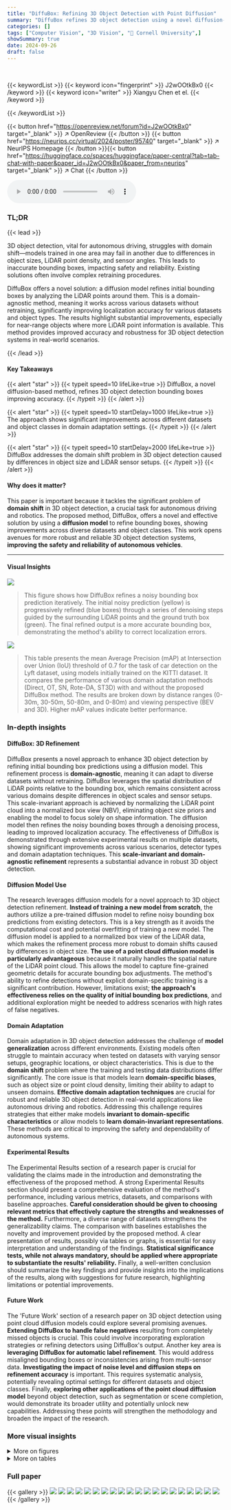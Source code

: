```yaml
---
title: "DiffuBox: Refining 3D Object Detection with Point Diffusion"
summary: "DiffuBox refines 3D object detection using a novel diffusion-based approach, significantly improving accuracy across various domains by refining bounding boxes based on surrounding LiDAR point clouds."
categories: []
tags: ["Computer Vision", "3D Vision", "🏢 Cornell University",]
showSummary: true
date: 2024-09-26
draft: false
---
```


<br>

{{< keywordList >}}
{{< keyword icon="fingerprint" >}} J2wOOtkBx0 {{< /keyword >}}
{{< keyword icon="writer" >}} Xiangyu Chen et el. {{< /keyword >}}
 
{{< /keywordList >}}

{{< button href="https://openreview.net/forum?id=J2wOOtkBx0" target="_blank" >}}
↗ OpenReview
{{< /button >}}
{{< button href="https://neurips.cc/virtual/2024/poster/95740" target="_blank" >}}
↗ NeurIPS Homepage
{{< /button >}}{{< button href="https://huggingface.co/spaces/huggingface/paper-central?tab=tab-chat-with-paper&paper_id=J2wOOtkBx0&paper_from=neurips" target="_blank" >}}
↗ Chat
{{< /button >}}



<audio controls>
    <source src="https://ai-paper-reviewer.com/J2wOOtkBx0/podcast.wav" type="audio/wav">
    Your browser does not support the audio element.
</audio>


### TL;DR


{{< lead >}}

3D object detection, vital for autonomous driving, struggles with domain shift—models trained in one area may fail in another due to differences in object sizes, LiDAR point density, and sensor angles.  This leads to inaccurate bounding boxes, impacting safety and reliability. Existing solutions often involve complex retraining procedures.

DiffuBox offers a novel solution: a diffusion model refines initial bounding boxes by analyzing the LiDAR points around them.  This is a domain-agnostic method, meaning it works across various datasets without retraining, significantly improving localization accuracy for various datasets and object types.  The results highlight substantial improvements, especially for near-range objects where more LiDAR point information is available.  This method provides improved accuracy and robustness for 3D object detection systems in real-world scenarios.

{{< /lead >}}


#### Key Takeaways

{{< alert "star" >}}
{{< typeit speed=10 lifeLike=true >}} DiffuBox, a novel diffusion-based method, refines 3D object detection bounding boxes improving accuracy. {{< /typeit >}}
{{< /alert >}}

{{< alert "star" >}}
{{< typeit speed=10 startDelay=1000 lifeLike=true >}} The approach shows significant improvements across different datasets and object classes in domain adaptation settings. {{< /typeit >}}
{{< /alert >}}

{{< alert "star" >}}
{{< typeit speed=10 startDelay=2000 lifeLike=true >}} DiffuBox addresses the domain shift problem in 3D object detection caused by differences in object size and LiDAR sensor setups. {{< /typeit >}}
{{< /alert >}}

#### Why does it matter?
This paper is important because it tackles the significant problem of **domain shift** in 3D object detection, a crucial task for autonomous driving and robotics.  The proposed method, DiffuBox, offers a novel and effective solution by using a **diffusion model** to refine bounding boxes, showing improvements across diverse datasets and object classes. This work opens avenues for more robust and reliable 3D object detection systems, **improving the safety and reliability of autonomous vehicles**.

------
#### Visual Insights



![](https://ai-paper-reviewer.com/J2wOOtkBx0/figures_1_1.jpg)

> This figure shows how DiffuBox refines a noisy bounding box prediction iteratively.  The initial noisy prediction (yellow) is progressively refined (blue boxes) through a series of denoising steps guided by the surrounding LiDAR points and the ground truth box (green). The final refined output is a more accurate bounding box, demonstrating the method's ability to correct localization errors.





![](https://ai-paper-reviewer.com/J2wOOtkBx0/tables_5_1.jpg)

> This table presents the mean Average Precision (mAP) at Intersection over Union (IoU) threshold of 0.7 for the task of car detection on the Lyft dataset, using models initially trained on the KITTI dataset.  It compares the performance of various domain adaptation methods (Direct, OT, SN, Rote-DA, ST3D) with and without the proposed DiffuBox method.  The results are broken down by distance ranges (0-30m, 30-50m, 50-80m, and 0-80m) and viewing perspective (BEV and 3D).  Higher mAP values indicate better performance.





### In-depth insights


#### DiffuBox: 3D Refinement
DiffuBox presents a novel approach to enhance 3D object detection by refining initial bounding box predictions using a diffusion model.  This refinement process is **domain-agnostic**, meaning it can adapt to diverse datasets without retraining. DiffuBox leverages the spatial distribution of LiDAR points relative to the bounding box, which remains consistent across various domains despite differences in object scales and sensor setups. This scale-invariant approach is achieved by normalizing the LiDAR point cloud into a normalized box view (NBV), eliminating object size priors and enabling the model to focus solely on shape information. The diffusion model then refines the noisy bounding boxes through a denoising process, leading to improved localization accuracy. The effectiveness of DiffuBox is demonstrated through extensive experimental results on multiple datasets, showing significant improvements across various scenarios, detector types and domain adaptation techniques. This **scale-invariant and domain-agnostic refinement** represents a substantial advance in robust 3D object detection.

#### Diffusion Model Use
The research leverages diffusion models for a novel approach to 3D object detection refinement.  **Instead of training a new model from scratch**, the authors utilize a pre-trained diffusion model to refine noisy bounding box predictions from existing detectors. This is a key strength as it avoids the computational cost and potential overfitting of training a new model. The diffusion model is applied to a normalized box view of the LiDAR data, which makes the refinement process more robust to domain shifts caused by differences in object size.  **The use of a point cloud diffusion model is particularly advantageous** because it naturally handles the spatial nature of the LiDAR point cloud. This allows the model to capture fine-grained geometric details for accurate bounding box adjustments.  The method's ability to refine detections without explicit domain-specific training is a significant contribution. However, limitations exist;  **the approach's effectiveness relies on the quality of initial bounding box predictions**, and additional exploration might be needed to address scenarios with high rates of false negatives.

#### Domain Adaptation
Domain adaptation in 3D object detection addresses the challenge of **model generalization** across different environments.  Existing models often struggle to maintain accuracy when tested on datasets with varying sensor setups, geographic locations, or object characteristics. This is due to the **domain shift** problem where the training and testing data distributions differ significantly.  The core issue is that models learn **domain-specific biases**, such as object size or point cloud density, limiting their ability to adapt to unseen domains.  **Effective domain adaptation techniques** are crucial for robust and reliable 3D object detection in real-world applications like autonomous driving and robotics.  Addressing this challenge requires strategies that either make models **invariant to domain-specific characteristics** or allow models to **learn domain-invariant representations**.  These methods are critical to improving the safety and dependability of autonomous systems.

#### Experimental Results
The Experimental Results section of a research paper is crucial for validating the claims made in the introduction and demonstrating the effectiveness of the proposed method.  A strong Experimental Results section should present a comprehensive evaluation of the method's performance, including various metrics, datasets, and comparisons with baseline approaches. **Careful consideration should be given to choosing relevant metrics that effectively capture the strengths and weaknesses of the method.**  Furthermore, a diverse range of datasets strengthens the generalizability claims.  The comparison with baselines establishes the novelty and improvement provided by the proposed method. A clear presentation of results, possibly via tables or graphs, is essential for easy interpretation and understanding of the findings.  **Statistical significance tests, while not always mandatory, should be applied where appropriate to substantiate the results' reliability.** Finally, a well-written conclusion should summarize the key findings and provide insights into the implications of the results, along with suggestions for future research, highlighting limitations or potential improvements.

#### Future Work
The 'Future Work' section of a research paper on 3D object detection using point cloud diffusion models could explore several promising avenues.  **Extending DiffuBox to handle false negatives** resulting from completely missed objects is crucial. This could involve incorporating exploration strategies or refining detectors using DiffuBox's output. Another key area is **leveraging DiffuBox for automatic label refinement**. This would address misaligned bounding boxes or inconsistencies arising from multi-sensor data.  **Investigating the impact of noise level and diffusion steps on refinement accuracy** is important. This requires systematic analysis, potentially revealing optimal settings for different datasets and object classes.  Finally, **exploring other applications of the point cloud diffusion model** beyond object detection, such as segmentation or scene completion, would demonstrate its broader utility and potentially unlock new capabilities.  Addressing these points will strengthen the methodology and broaden the impact of the research.


### More visual insights

<details>
<summary>More on figures
</summary>


![](https://ai-paper-reviewer.com/J2wOOtkBx0/figures_3_1.jpg)

> This figure shows the effect of converting car objects from a global scene view to a normalized box view (NBV). The conversion eliminates the size prior by transforming the bounding box into a [-1,1]³ cube, making the point cloud distribution relative to the box instead of in absolute measure.  The figure highlights that foreground LiDAR points clustered tightly inside the [-1,1]³ NBV cube are indicative of good bounding box localization, regardless of the domain.


![](https://ai-paper-reviewer.com/J2wOOtkBx0/figures_7_1.jpg)

> This figure shows a comparison of 3D object detection results on the Lyft and Ithaca365 datasets before and after applying the DiffuBox refinement method. The top row displays point cloud visualizations, while the bottom row shows the corresponding image perspectives.  Ground truth bounding boxes are green, initial detector outputs are yellow, and DiffuBox refined boxes are light blue.  The figure highlights how DiffuBox corrects mislocalized or mis-shaped bounding boxes while leaving correctly localized ones largely unchanged.


![](https://ai-paper-reviewer.com/J2wOOtkBx0/figures_7_2.jpg)

> This figure shows the distribution of Intersection over Union (IoU) scores for bounding boxes before and after refinement using DiffuBox. The data is from the Lyft dataset, and the unrefined predictions are from a PointRCNN model trained only on KITTI data. The significant shift towards higher IoU scores after DiffuBox refinement demonstrates the method's effectiveness in improving the accuracy of bounding box localization.


![](https://ai-paper-reviewer.com/J2wOOtkBx0/figures_8_1.jpg)

> This figure shows the relationship between the number of diffusion steps used in DiffuBox and the resulting mean Average Precision (mAP) at Intersection over Union (IoU) threshold of 0.7.  The left panel shows the Bird's Eye View (BEV) mAP, while the right panel shows the 3D mAP. Both plots show mAP values for different distance ranges (0-30m, 30-50m, 50-80m, and 0-80m). The results demonstrate that the model's performance improves as the number of diffusion steps increases, eventually reaching a plateau.


![](https://ai-paper-reviewer.com/J2wOOtkBx0/figures_9_1.jpg)

> This figure presents a recall analysis of DiffuBox's effect on detection recall.  It shows that by improving the Intersection over Union (IoU) for mislocalized detections, DiffuBox reduces the number of false negatives. This improvement is observed across various object sizes. The figure includes two subplots: (a) Recall vs. IoU and (b) Recall vs. Object volume.


![](https://ai-paper-reviewer.com/J2wOOtkBx0/figures_15_1.jpg)

> The figure shows a detailed architecture of DiffuBox's denoising model.  It uses a combination of Multi-Layer Perceptrons (MLPs) and a Transformer encoder with L layers. The input is a set of 3D points representing the point cloud relative to a bounding box.  These points are initially processed by an MLP, then fed into the transformer encoder which uses self-attention. The output of the transformer is again passed through an MLP to generate the final output. A noise level embedding is also incorporated into the model.


![](https://ai-paper-reviewer.com/J2wOOtkBx0/figures_17_1.jpg)

> The figure visualizes how DiffuBox refines a noisy bounding box prediction iteratively through denoising steps.  It shows both the global scene view and a normalized box view, which removes size bias by transforming the bounding box into a normalized cube. The yellow box represents the initial noisy prediction, blue boxes show the refinement at each step, and the green box indicates the ground truth.  The figure demonstrates how the bounding box is gradually corrected to match the ground truth.


![](https://ai-paper-reviewer.com/J2wOOtkBx0/figures_17_2.jpg)

> This figure shows a qualitative comparison of 3D object detection results on the Lyft and Ithaca365 datasets before and after applying the DiffuBox refinement method.  The top row displays point cloud data, while the bottom row shows the corresponding image data.  Each column represents a different scenario: no adaptation, DiffuBox applied, statistical normalization (SN), and SN with DiffuBox. Ground truth bounding boxes are green, initial detections are yellow, and DiffuBox refined boxes are blue.  The figure highlights how DiffuBox improves localization accuracy by correcting mislocalized or incorrectly shaped bounding boxes while leaving accurately placed boxes largely unchanged.


![](https://ai-paper-reviewer.com/J2wOOtkBx0/figures_18_1.jpg)

> This figure shows four examples of 3D object detection results on the Lyft and Ithaca365 datasets, comparing the performance of an out-of-domain PointRCNN detector with and without DiffuBox refinement.  The ground truth boxes are shown in green, the initial PointRCNN detections in yellow, and the DiffuBox-refined boxes in blue. The examples highlight how DiffuBox improves localization by correcting misaligned or incorrectly shaped boxes while leaving correctly predicted boxes largely unchanged.


</details>




<details>
<summary>More on tables
</summary>


![](https://ai-paper-reviewer.com/J2wOOtkBx0/tables_6_1.jpg)
> This table presents the mean Average Precision (mAP) at an Intersection over Union (IoU) threshold of 0.7 for car objects, when transferring a model trained on the KITTI dataset to the Ithaca365 dataset.  It compares the performance of different domain adaptation methods (Direct, OT, SN, Rote-DA) both with and without the DiffuBox refinement technique.  The results are broken down by distance ranges (0-30m, 30-50m, 50-80m) and viewpoint (BEV, 3D).  Higher mAP values indicate better performance.

![](https://ai-paper-reviewer.com/J2wOOtkBx0/tables_6_2.jpg)
> This table presents the mean Average Precision (mAP) at Intersection over Union (IoU) threshold of 0.7 for cars, comparing the performance of different domain adaptation methods on the KITTI to Lyft dataset.  The methods include directly applying a KITTI-trained detector (Direct), Output Transformation (OT), Statistical Normalization (SN), Rote-DA, and ST3D.  For each method, the mAP is shown for three distance ranges (0-30m, 30-50m, 50-80m) in both Bird's Eye View (BEV) and 3D. The table also shows the results when DiffuBox is added as a post-processing step to refine bounding boxes.

![](https://ai-paper-reviewer.com/J2wOOtkBx0/tables_7_1.jpg)
> This table presents the mean Average Precision (mAP) at an Intersection over Union (IoU) threshold of 0.7 for car detection, evaluating the performance of DiffuBox in improving domain adaptation from KITTI to Lyft datasets.  The table compares different domain adaptation baselines (Direct, OT, SN, Rote-DA, ST3D) with and without the application of DiffuBox. Results are shown for different distance ranges (0-30m, 30-50m, 50-80m, and 0-80m) and in both Bird's Eye View (BEV) and 3D perspectives.  The improvement shown demonstrates DiffuBox's effectiveness in refining bounding box predictions, particularly benefiting the Direct and OT methods.

![](https://ai-paper-reviewer.com/J2wOOtkBx0/tables_8_1.jpg)
> This table presents the mean Average Precision (mAP) at Intersection over Union (IoU) threshold of 0.7 for car detection, comparing different domain adaptation methods on the KITTI to Lyft dataset.  The results are broken down by distance ranges (0-30m, 30-50m, 50-80m, and 0-80m) and viewpoint (BEV and 3D).  It shows the performance improvement achieved by adding DiffuBox to several baseline methods.  The significant gains indicate the effectiveness of DiffuBox in refining bounding box predictions for improved domain adaptation.

![](https://ai-paper-reviewer.com/J2wOOtkBx0/tables_9_1.jpg)
> This table presents the mean Average Precision (mAP) at Intersection over Union (IoU) threshold of 0.7 for car object detection when transferring models trained on the KITTI dataset to the Lyft dataset.  The table compares the performance of various domain adaptation methods (Direct, OT, SN, Rote-DA, ST3D) both with and without the DiffuBox refinement approach. The results are shown for different distance ranges (0-30m, 30-50m, 50-80m, 0-80m) in both Bird's Eye View (BEV) and 3D perspectives.  The table highlights that DiffuBox consistently improves the mAP across all methods and distance ranges, with the most significant improvements observed in the Direct and Output Transformation (OT) methods.

![](https://ai-paper-reviewer.com/J2wOOtkBx0/tables_9_2.jpg)
> This table presents the results of an ablation study on the impact of shape weight on the performance of DiffuBox. The results show that DiffuBox improves the detector's output even without using shape weight, indicating that the model is robust. Using shape weight does lead to further improvements, although the gains appear to saturate around a shape weight of 0.1.  The table includes mAP@IoU 0.7 values for various shape weights (0, 0.01, 0.1, 0.5) for different distance ranges (0-30m, 30-50m, 50-80m, and 0-80m), split into BEV and 3D metrics.

![](https://ai-paper-reviewer.com/J2wOOtkBx0/tables_14_1.jpg)
> This table presents the mean Average Precision (mAP) at Intersection over Union (IoU) threshold of 0.7 for the task of 3D object detection on the Lyft dataset using models trained on the KITTI dataset.  The results are broken down by distance range (0-30m, 30-50m, 50-80m, and 0-80m) and viewpoint (BEV and 3D). It compares the performance of several domain adaptation methods, both with and without the DiffuBox refinement technique.  Higher mAP values indicate better performance. The table highlights that DiffuBox significantly improves performance across various distance ranges and viewpoints, especially when combined with direct adaptation or output transformation methods.

![](https://ai-paper-reviewer.com/J2wOOtkBx0/tables_15_1.jpg)
> This table presents the mean Average Precision (mAP) at Intersection over Union (IoU) threshold of 0.7 for car detection on the Lyft dataset, when models are trained on the KITTI dataset.  The table compares the performance of several domain adaptation methods: Direct (no adaptation), Output Transformation (OT), Statistical Normalization (SN), Rote-DA, and ST3D, both with and without the proposed DiffuBox method.  Results are shown for three distance ranges (0-30m, 30-50m, 50-80m) and overall (0-80m) in both Bird's Eye View (BEV) and 3D perspectives.  The table highlights that DiffuBox consistently improves performance across all methods and distance ranges, particularly for the Direct and OT methods.

![](https://ai-paper-reviewer.com/J2wOOtkBx0/tables_15_2.jpg)
> This table presents the mean Average Precision (mAP) at Intersection over Union (IoU) threshold of 0.7 for car objects, comparing the performance of different domain adaptation methods on the KITTI to Lyft dataset.  The methods include directly applying an out-of-domain detector (Direct), Output Transformation (OT), Statistical Normalization (SN), Rote-DA, and ST3D.  For each method, the mAP is shown for different distance ranges (0-30m, 30-50m, 50-80m, and 0-80m) in both Bird's Eye View (BEV) and 3D perspectives.  The table also shows the results after applying the DiffuBox method to refine the bounding boxes.  The results demonstrate that DiffuBox consistently improves the mAP across different methods and distance ranges, especially for Direct and OT detections.

![](https://ai-paper-reviewer.com/J2wOOtkBx0/tables_15_3.jpg)
> This table presents the mean Average Precision (mAP) at Intersection over Union (IoU) threshold of 0.7 for cars, comparing the performance of the baseline method (Direct) and the proposed method (Direct+DiffuBox) on the KITTI to nuScenes dataset for autonomous driving.  The results are broken down by distance ranges (0-30m, 30-50m, 0-50m) and viewing perspectives (BEV and 3D).  It demonstrates a significant improvement in performance with the addition of DiffuBox in all categories.

![](https://ai-paper-reviewer.com/J2wOOtkBx0/tables_16_1.jpg)
> This table presents the mean Average Precision (mAP) at Intersection over Union (IoU) threshold of 0.7 for the task of car object detection.  The results compare the performance of different domain adaptation methods (Direct, OT, SN, Rote-DA, ST3D) on the KITTI to Lyft dataset transfer task.  The performance is broken down by distance range (0-30m, 30-50m, 50-80m, and 0-80m) and viewing perspective (BEV and 3D).  The key takeaway is that DiffuBox consistently improves the mAP across all methods and distance ranges, with the most significant gains observed for the Direct and OT methods.

![](https://ai-paper-reviewer.com/J2wOOtkBx0/tables_16_2.jpg)
> This table presents the mean Average Precision (mAP) at Intersection over Union (IoU) threshold of 0.7 for cars, when transferring a model trained on the KITTI dataset to the Lyft dataset.  It compares the performance of several domain adaptation methods, both with and without the DiffuBox refinement approach.  The results are shown for different distance ranges (0-30m, 30-50m, 50-80m, and 0-80m) and in both Bird's Eye View (BEV) and 3D perspectives.  Higher mAP values indicate better performance.

![](https://ai-paper-reviewer.com/J2wOOtkBx0/tables_16_3.jpg)
> This table presents the mean Average Precision (mAP) at Intersection over Union (IoU) threshold of 0.7 for car detection on the Lyft dataset, using models initially trained on the KITTI dataset.  It compares the performance of several domain adaptation methods, both with and without the application of the DiffuBox refinement technique.  The results are broken down by distance range (0-30m, 30-50m, 50-80m, and 0-80m) and viewpoint (BEV and 3D). Higher mAP values indicate better performance.  The table shows that DiffuBox consistently improves performance across all methods and distance ranges, with the most significant improvements observed for the Direct and Output Transformation (OT) methods.

![](https://ai-paper-reviewer.com/J2wOOtkBx0/tables_18_1.jpg)
> This table presents the mean Average Precision (mAP) at Intersection over Union (IoU) threshold of 0.7 for car object detection results on the Lyft dataset when models are initially trained on the KITTI dataset.  It compares different domain adaptation methods (Direct, OT, SN, Rote-DA, ST3D) with and without the application of DiffuBox. The results are broken down by distance range (0-30m, 30-50m, 50-80m, and 0-80m) and presented for both Bird's Eye View (BEV) and 3D perspectives.  Higher mAP values indicate better performance. DiffuBox consistently improves the results across all methods and distance ranges, particularly for the Direct and OT methods.

</details>




### Full paper

{{< gallery >}}
<img src="https://ai-paper-reviewer.com/J2wOOtkBx0/1.png" class="grid-w50 md:grid-w33 xl:grid-w25" />
<img src="https://ai-paper-reviewer.com/J2wOOtkBx0/2.png" class="grid-w50 md:grid-w33 xl:grid-w25" />
<img src="https://ai-paper-reviewer.com/J2wOOtkBx0/3.png" class="grid-w50 md:grid-w33 xl:grid-w25" />
<img src="https://ai-paper-reviewer.com/J2wOOtkBx0/4.png" class="grid-w50 md:grid-w33 xl:grid-w25" />
<img src="https://ai-paper-reviewer.com/J2wOOtkBx0/5.png" class="grid-w50 md:grid-w33 xl:grid-w25" />
<img src="https://ai-paper-reviewer.com/J2wOOtkBx0/6.png" class="grid-w50 md:grid-w33 xl:grid-w25" />
<img src="https://ai-paper-reviewer.com/J2wOOtkBx0/7.png" class="grid-w50 md:grid-w33 xl:grid-w25" />
<img src="https://ai-paper-reviewer.com/J2wOOtkBx0/8.png" class="grid-w50 md:grid-w33 xl:grid-w25" />
<img src="https://ai-paper-reviewer.com/J2wOOtkBx0/9.png" class="grid-w50 md:grid-w33 xl:grid-w25" />
<img src="https://ai-paper-reviewer.com/J2wOOtkBx0/10.png" class="grid-w50 md:grid-w33 xl:grid-w25" />
<img src="https://ai-paper-reviewer.com/J2wOOtkBx0/11.png" class="grid-w50 md:grid-w33 xl:grid-w25" />
<img src="https://ai-paper-reviewer.com/J2wOOtkBx0/12.png" class="grid-w50 md:grid-w33 xl:grid-w25" />
<img src="https://ai-paper-reviewer.com/J2wOOtkBx0/13.png" class="grid-w50 md:grid-w33 xl:grid-w25" />
<img src="https://ai-paper-reviewer.com/J2wOOtkBx0/14.png" class="grid-w50 md:grid-w33 xl:grid-w25" />
<img src="https://ai-paper-reviewer.com/J2wOOtkBx0/15.png" class="grid-w50 md:grid-w33 xl:grid-w25" />
<img src="https://ai-paper-reviewer.com/J2wOOtkBx0/16.png" class="grid-w50 md:grid-w33 xl:grid-w25" />
<img src="https://ai-paper-reviewer.com/J2wOOtkBx0/17.png" class="grid-w50 md:grid-w33 xl:grid-w25" />
<img src="https://ai-paper-reviewer.com/J2wOOtkBx0/18.png" class="grid-w50 md:grid-w33 xl:grid-w25" />
<img src="https://ai-paper-reviewer.com/J2wOOtkBx0/19.png" class="grid-w50 md:grid-w33 xl:grid-w25" />
<img src="https://ai-paper-reviewer.com/J2wOOtkBx0/20.png" class="grid-w50 md:grid-w33 xl:grid-w25" />
{{< /gallery >}}